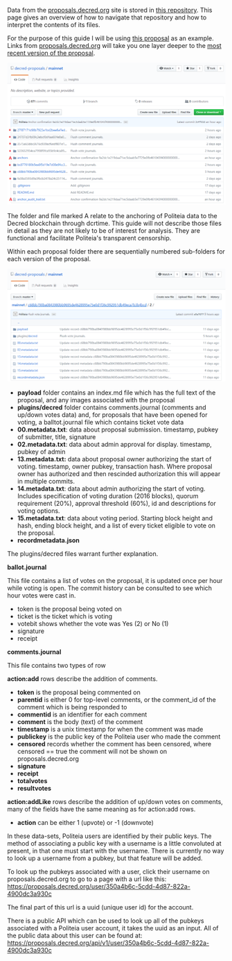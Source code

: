 





Data from the [proposals.decred.org](https://proposals.decred.org/) site is stored in [this repository](https://github.com/decred-proposals/mainnet). This page gives an overview of how to navigate that repository and how to interpret the contents of its files.

For the purpose of this guide I will be using [this proposal](https://github.com/decred-proposals/mainnet/tree/master/c68bb790ba0843980bb9695de4628995e75e0d1f36c992951db49eca7b3b4bcd/) as an example. Links from [proposals.decred.org](https://proposals.decred.org/) will take you one layer deeper to the [most recent version of the proposal](https://github.com/decred-proposals/mainnet/tree/master/c68bb790ba0843980bb9695de4628995e75e0d1f36c992951db49eca7b3b4bcd/2). 

![The root of the mainnet repository. * = proposal folders, A = anchoring data](/docs/img/politeia/mainnet-pi-repo.PNG)

The folder and file marked A relate to the anchoring of Politeia data to the Decred blockchain through dcrtime. This guide will not describe those files in detail as they are not likely to be of interest for analysis. They are functional and facilitate Politeia's transparent censorship.

Within each proposal folder there are sequentially numbered sub-folders for each version of the proposal.

![Folder for version 2 of the example proposal](/docs/img/politeia/prop-version2.png)

* **payload** folder contains an index.md file which has the full text of the proposal, and any images associated with the proposal
* **plugins/decred** folder contains comments.journal (comments and up/down votes data) and, for proposals that have been opened for voting, a balltot.journal file which contains ticket vote data
* **00.metadata.txt**: data about proposal submission. timestamp, pubkey of submitter, title, signature
* **02.metadata.txt**: data about admin approval for display. timestamp, pubkey of admin
* **13.metadata.txt:** data about proposal owner authorizing the start of voting. timestamp, owner pubkey, transaction hash. Where proposal owner has authorized and then rescinded authorization this will appear in multiple commits.
* **14.metadata.txt**: data about admin authorizing the start of voting. Includes specification of voting duration (2016 blocks), quorum requirement (20%), approval threshold (60%), id and descriptions for voting options.
* **15.metadata.txt**: data about voting period. Starting block height and hash, ending block height, and a list of every ticket eligible to vote on the proposal.
* **recordmetadata.json**

The plugins/decred files warrant further explanation.

**ballot.journal**

This file contains a list of votes on the proposal, it is updated once per hour while voting is open. The commit history can be consulted to see which hour votes were cast in.

- token is the proposal being voted on
- ticket is the ticket which is voting
- votebit shows whether the vote was Yes (2) or No (1)
- signature
- receipt

**comments.journal**

This file contains two types of row

**action:add** rows describe the addition of comments.

* **token** is the proposal being commented on
* **parentid** is either 0 for top-level comments, or the comment_id of the comment which is being responded to
* **commentid** is an identifier for each comment
* **comment** is the body (text) of the comment
* **timestamp** is a unix timestamp for when the comment was made
* **publickey** is the public key of the Politeia user who made the comment
* **censored** records whether the comment has been censored, where censored == true the comment will not be shown on proposals.decred.org
* **signature** 
* **receipt**
* **totalvotes**
* **resultvotes**

**action:addLike** rows describe the addition of up/down votes on comments, many of the fields have the same meaning as for action:add rows. 

* **action** can be either 1 (upvote) or -1 (downvote)

In these data-sets, Politeia users are identified by their public keys. The method of associating a public key with a username is a little convoluted at present, in that one must start with the username. There is currently no way to look up a username from a pubkey, but that feature will be added.

To look up the pubkeys associated with a user, click their username on proposals.decred.org to go to a page with a url like this: https://proposals.decred.org/user/350a4b6c-5cdd-4d87-822a-4900dc3a930c

The final part of this url is a uuid (unique user id) for the account.

There is a public API which can be used to look up all of the pubkeys associated with a Politeia user account, it takes the uuid as an input. All of the public data about this user can be found at: <https://proposals.decred.org/api/v1/user/350a4b6c-5cdd-4d87-822a-4900dc3a930c>

